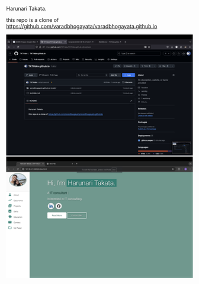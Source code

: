Harunari Takata.

this repo is a clone of
https://github.com/varadbhogayata/varadbhogayata.github.io

![alt text](<Screenshot 2024-09-19 at 15.22.37-1.png>)
![alt text](<Screenshot 2024-09-19 at 16.13.41.png>)